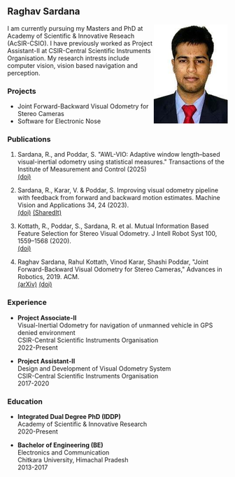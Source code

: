## Raghav Sardana
<img align="right" src="imgs/raghav.jpeg">

I am currently pursuing my Masters and PhD at Academy of Scientific & Innovative Reseach (AcSIR-CSIO). I have previously worked as Project Assistant-II at CSIR-Central Scientific Instruments Organisation. My research intrests include computer vision, vision based navigation and perception.

### Projects

* Joint Forward-Backward Visual Odometry for Stereo Cameras
* Software for Electronic Nose

### Publications
1. Sardana, R., and Poddar, S. "AWL-VIO: Adaptive window length–based visual-inertial odometry using statistical measures." Transactions of the Institute of Measurement and Control (2025)<br/>
[(doi)](https://doi.org/10.1177/01423312251329627)

2. Sardana, R., Karar, V. & Poddar, S. Improving visual odometry pipeline with feedback from forward and backward motion estimates. Machine Vision and Applications 34, 24 (2023).<br/>
[(doi)](https://doi.org/10.1007/s00138-023-01370-w)
[(SharedIt)](https://rdcu.be/c4jIK)

3. Kottath, R., Poddar, S., Sardana, R. et al. Mutual Information Based Feature Selection for Stereo Visual Odometry. J Intell Robot Syst 100, 1559–1568 (2020).<br/>
[(doi)](https://doi.org/10.1007/s10846-020-01206-z)

4. Raghav Sardana, Rahul Kottath, Vinod Karar, Shashi Poddar, "Joint Forward-Backward Visual Odometry for Stereo Cameras," Advances in Robotics, 2019. ACM.<br/>
[(arXiv)](https://arxiv.org/abs/1912.10293)
[(doi)](https://doi.org/10.1145/3352593.3352651)

### Experience

* __Project Associate-II__<br/>
Visual-Inertial Odometry for navigation of unmanned vehicle in GPS denied environment<br/>
CSIR-Central Scientific Instruments Organisation<br/>
2022-Present<br/>

* __Project Assistant-II__<br/>
Design and Development of Visual Odometry System<br/>
CSIR-Central Scientific Instruments Organisation<br/>
2017-2020<br/>

### Education

* __Integrated Dual Degree PhD (IDDP)__<br/>
Academy of Scientific & Innovative Research<br/>
2020-Present<br/>

* __Bachelor of Engineering (BE)__<br/>
Electronics and Communication<br/>
Chitkara University, Himachal Pradesh<br/>
2013-2017
